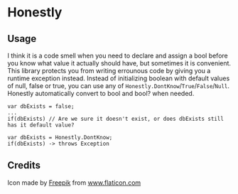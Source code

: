 # Honestly

## Usage

I think it is a code smell when you need to declare and assign a bool before you know what value it actually should have, but sometimes it is convenient. This library protects you from writing errounous code by giving you a runtime exception instead. Instead of initializing boolean with default values of null, false or true, you can use any of `Honestly.DontKnow`/`True`/`False`/`Null`. Honestly automatically convert to bool and bool? when needed.

```
var dbExists = false;
...
if(dbExists) // Are we sure it doesn't exist, or does dbExists still has it default value?

```

```
var dbExists = Honestly.DontKnow;
if(dbExists) -> throws Exception
```

## Credits
Icon made by [Freepik](https://www.flaticon.com/authors/freepik) from www.flaticon.com 

